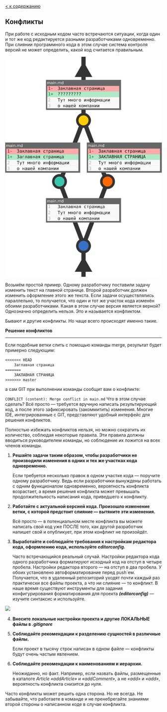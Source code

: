 [< к содержанию](./readme.md)
## Конфликты
При работе с исходным кодом часто встречаются ситуации, когда один и тот же код редактируется разными разработчиками одновременно. При слиянии программного кода в этом случае система контроля версий не может определить, какой код считается правильным.

![](./conflict1.png)

Возьмём простой пример. Одному разработчику поставили задачу изменить текст на главной странице. Второй разработчик должен изменить оформление этого же текста. Если задачи осуществлялись параллельно, то получается, что один и тот же участок кода изменён обоими разработчиками. Какая в этом случае версия является верной? Однозначно определить нельзя. Это и называется конфликтом.

Бывают и другие конфликты. Но чаще всего происходят именно такие.

**Решение конфликтов**

---
Если подобные ветки слить с помощью команды merge, результат будет примерно следующим:
```bash=
<<<<<<< HEAD
    Заглавная страница
=======
    ЗАКЛАВНАЯ СТРАНИЦА
>>>>>>> master
```
а сам GIT при выполнении команды сообщит вам о конфликте:

```CONFLICT (content): Merge conflict in main.md```
Что в этом случае сделать? Всё просто — требуется вручную написать результирующий код, а после этого зафиксировать (закоммитить) изменения. Многие IDE, интегрированные с GIT, представляют удобный интерфейс для решения конфликтов.

Полностью избежать конфликтов нельзя, но можно сократить их количество, соблюдая некоторые правила. Эти правила должны вводиться руководителем команды, но соблюдение их ложится на всех членов команды.

1. **Решайте задачи таким образом, чтобы разработчики не производили изменения в одних и тех же участках кода одновременно.** 

   Если требуется несколько правок в одном участке кода — поручите одному разработчику. Ведь если разработчики вынуждены работать с одним функционалом одновременно, вероятность конфликта возрастает, а время решения конфликта может превышать продолжительность написания кода, приведшего к конфликту.

2. **Работайте с актуальной версией кода. Произошло изменение ветки, с которой предстоит слияние — вытяните эти изменения.**

   Всё просто — в потенциальном месте конфликта вы можете написать свой код уже ПОСЛЕ того, как другой разработчик напишет свой и опубликует, при этом конфликт не произойдёт.

3. **Выработайте и соблюдайте требования к настройкам редактора кода, оформлению кода, используйте ***editorconfig.*****

   Часто встречающийся реальный случай. Настройки редактора кода одного разработчика форматируют исходный код на отступ в четыре пробела. Настройки редактора второго — на отступ в два пробела. У обоих установлено автоформатирование перед push`ем. Получается, что в удаленный репозиторий уходят почти каждый раз практически все файлы проекта, а что ни слияние — то конфликт. В наше время существуют инструменты для задания конфигурирования форматирования для проекта ***(editorconfig)*** — изучите синтаксис и используйте.

![](./conflict2.png)

4. **Внесите локальные настройки проекта и другие ЛОКАЛЬНЫЕ файлы в *.gitignore***
5. **Соблюдайте рекомендации к разделению сущностей в различные файлы.**

    Если проект в тысячу строк написан в одном файле — конфликты будут очень частым явлением.

6. **Соблюдайте рекомендации к наименованиям и иерархии.**

   Неожиданно, но факт. Например, если назвать файлы, размещенные в каталоге *Article «addArticle»* и *«addComment»*, а не *«add»* и *«add»*, вероятность конфликта снизится до нуля.
   
Часто конфликты может решить одна сторона. Но не всегда. Не забывайте, что работаете в команде и не пренебрегайте знаниями второй стороны о написанном коде в случае конфликта.   


